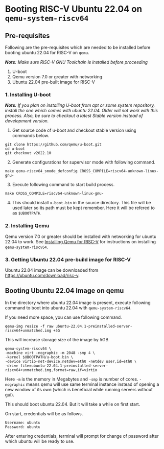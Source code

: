 # Booting RISC-V Ubuntu 22.04 on `qemu-system-riscv64`  

## Pre-requisites  

Following are the pre-requisites which are needed to be installed before booting ubuntu 22.04 for RISC-V on `qemu`.  

_**Note:** Make sure RISC-V GNU Toolchain is installed before proceeding_

1. U-boot
2. Qemu version 7.0 or greater with networking  
3. Ubuntu 22.04 pre-built image for RISC-V

### 1. Installing U-boot  

_**Note:** If you plan on installing U-boot from apt or some system repository, install the one which comes with ubuntu 22.04. Older will not work with this process. Also, be sure to checkout a latest Stable version instead of development version._  

1. Get source code of u-boot and checkout stable version using commands below.  

```shell
git clone https://github.com/qemu/u-boot.git
cd u-boot
git checkout v2022.10
```  

2. Generate configurations for supervisor mode with following command.  

```shell
make qemu-riscv64_smode_defconfig CROSS_COMPILE=riscv64-unknown-linux-gnu-
```  

3. Execute following command to start build process.  

```shell
make CROSS_COMPILE=riscv64-unknown-linux-gnu-
```

4. This should install `u-boot.bin` in the source directory. This file will be used later so its path must be kept remember. Here it will be refered to as `$UBOOTPATH`.

### 2. Installing Qemu  

Qemu version 7.0 or greater should be installed with networking for ubuntu 22.04 to work. See [Installing Qemu for RISC-V](Building_qemu.md) for instructions on installing `qemu-system-riscv64`.  

### 3. Getting Ubuntu 22.04 pre-build image for RISC-V

Ubuntu 22.04 image can be downloaded from <https://ubuntu.com/download/risc-v>.  

## Booting Ubuntu 22.04 Image on qemu  

In the directory where ubuntu 22.04 image is present, execute following command to boot into ubuntu 22.04 with `qemu-system-riscv64`.  

If you need more space, you can use following command.  

```shell
qemu-img resize -f raw ubuntu-22.04.1-preinstalled-server-riscv64+unmatched.img +5G
```  

This will increase storage size of the image by 5GB.  

```shell
qemu-system-riscv64 \
-machine virt -nographic -m 2048 -smp 4 \
-kernel $UBOOTPATH/u-boot.bin \
-device virtio-net-device,netdev=eth0 -netdev user,id=eth0 \
-drive file=ubuntu-22.04.1-preinstalled-server-riscv64+unmatched.img,format=raw,if=virtio
```  

Here `-m` is the memory in Megabytes and `-smp` is number of cores. `-nographic` means qemu will use same terminal instance instead of opening a new window of its own (which is beneficial while running servers without gui).  

This should boot ubuntu 22.04. But it will take a while on first start.  

On start, credentials will be as follows.  

```shell
Username: ubuntu
Password: ubuntu
```

After entering credentials, terminal will prompt for change of password after which ubuntu will be ready to use.
